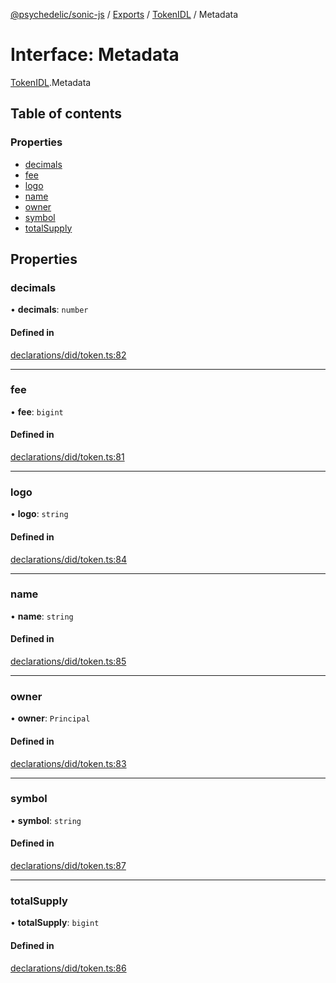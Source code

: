 [@psychedelic/sonic-js](../README.md) / [Exports](../modules.md) / [TokenIDL](../modules/TokenIDL.md) / Metadata

# Interface: Metadata

[TokenIDL](../modules/TokenIDL.md).Metadata

## Table of contents

### Properties

- [decimals](TokenIDL.Metadata.md#decimals)
- [fee](TokenIDL.Metadata.md#fee)
- [logo](TokenIDL.Metadata.md#logo)
- [name](TokenIDL.Metadata.md#name)
- [owner](TokenIDL.Metadata.md#owner)
- [symbol](TokenIDL.Metadata.md#symbol)
- [totalSupply](TokenIDL.Metadata.md#totalsupply)

## Properties

### decimals

• **decimals**: `number`

#### Defined in

[declarations/did/token.ts:82](https://github.com/Psychedelic/sonic-js/blob/1430250/src/declarations/did/token.ts#L82)

___

### fee

• **fee**: `bigint`

#### Defined in

[declarations/did/token.ts:81](https://github.com/Psychedelic/sonic-js/blob/1430250/src/declarations/did/token.ts#L81)

___

### logo

• **logo**: `string`

#### Defined in

[declarations/did/token.ts:84](https://github.com/Psychedelic/sonic-js/blob/1430250/src/declarations/did/token.ts#L84)

___

### name

• **name**: `string`

#### Defined in

[declarations/did/token.ts:85](https://github.com/Psychedelic/sonic-js/blob/1430250/src/declarations/did/token.ts#L85)

___

### owner

• **owner**: `Principal`

#### Defined in

[declarations/did/token.ts:83](https://github.com/Psychedelic/sonic-js/blob/1430250/src/declarations/did/token.ts#L83)

___

### symbol

• **symbol**: `string`

#### Defined in

[declarations/did/token.ts:87](https://github.com/Psychedelic/sonic-js/blob/1430250/src/declarations/did/token.ts#L87)

___

### totalSupply

• **totalSupply**: `bigint`

#### Defined in

[declarations/did/token.ts:86](https://github.com/Psychedelic/sonic-js/blob/1430250/src/declarations/did/token.ts#L86)
